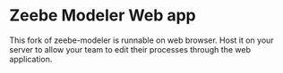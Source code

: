 # Zeebe Modeler Web app

This fork of zeebe-modeler is runnable on web browser. Host it on your server to allow your team to edit their processes through the web application.
